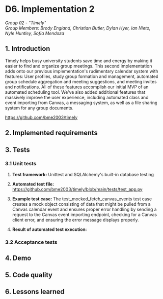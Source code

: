 # D6. Implementation 2

_Group 02 - "Timely"_\
_Group Members: Brody England, Christian Butler, Dylan Hyer, Ian Nieto, Nyle Huntley, Sofia Mendoza_

## 1. Introduction
Timely helps busy university students save time and energy by making it easier to find and organize group meetings. This second implementation adds onto our previous implementation's rudimentary calendar system with features: User profiles, study group formation and management, automated group schedule aggregation and meeting suggestions, and meeting invites and notifications. All of these features accomplish our initial MVP of an automated scheduling tool. We've also added additional features that massively improve the user experience, including automated class and event importing from Canvas, a messaging system, as well as a file sharing system for any group documents.

https://github.com/bme2003/timely

## 2. Implemented requirements

## 3. Tests

### 3.1 Unit tests
1. **Test framework:** Unittest and SQLAlchemy's built-in database testing

2. **Automated test file:** https://github.com/bme2003/timely/blob/main/tests/test_app.py

3. **Example test case:** The test_mocked_fetch_canvas_events test case creates a mock object consisting of data that might be pulled from a Canvas calendar event and ensures proper error handling by sending a request to the Canvas event importing endpoint, checking for a Canvas client error, and ensuring the error message displays properly.

4. **Result of automated test execution:**

### 3.2 Acceptance tests

## 4. Demo

## 5. Code quality

## 6. Lessons learned
